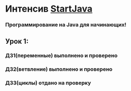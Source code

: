 # Интенсив [StartJava](https://topjava.ru/startjava)
### Программирование на Java для начинающих!

## Урок 1:
### ДЗ1(переменные) выполнено и проверено
### ДЗ2(ветвление) выполнено и проверено
### ДЗ3(циклы) отдано на проверку